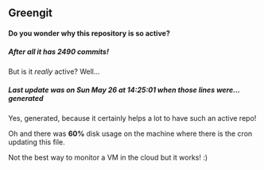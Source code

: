 ## Greengit

#### Do you wonder why this repository is so active?

##### After all it has 2490 commits!

But is it *really* active? Well...

##### Last update was on Sun May 26 at 14:25:01 when those lines were... generated

Yes, generated, because it certainly helps a lot to have such an active repo!

Oh and there was **60%** disk usage on the machine
where there is the cron updating this file.

Not the best way to monitor a VM in the cloud but it works! :)
